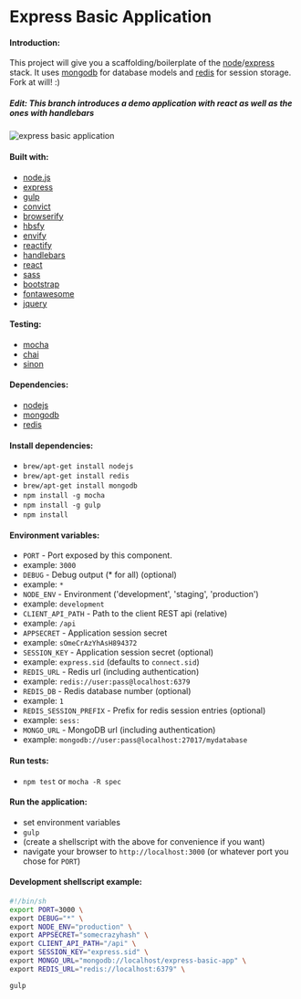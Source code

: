 Express Basic Application
=========================

#### Introduction:
This project will give you a scaffolding/boilerplate of the [node](http://www.nodejs.org/)/[express](http://www.expressjs.com/) stack. It uses [mongodb](http://www.mongodb.org/) for database models and [redis](http://www.redis.io/) for session storage. Fork at will! :)

##### Edit: This branch introduces a demo application with react as well as the ones with handlebars

![express basic application](http://s29.postimg.org/osrdfy24n/preview.png "Express Basic Application")

#### Built with:
* [node.js](http://www.nodejs.org/)
* [express](http://www.expressjs.com/)
* [gulp](http://www.gulpjs.com/)
* [convict](http://github.com/mozilla/node-convict/)
* [browserify](http://www.browserify.org/)
 * [hbsfy](http://github.com/epeli/node-hbsfy/)
 * [envify](http://github.com/hughsk/envify/)
 * [reactify](https://github.com/andreypopp/reactify)
* [handlebars](http://handlebarsjs.com/)
* [react](http://facebook.github.io/react/)
* [sass](http://sass-lang.com/)
* [bootstrap](http://getbootstrap.com/)
* [fontawesome](http://fortawesome.github.io/Font-Awesome/)
* [jquery](http://www.jquery.com/)

#### Testing:
* [mocha](http://visionmedia.github.io/mocha/)
* [chai](http://chaijs.com/)
* [sinon](http://sinonjs.org/)

#### Dependencies:
* [nodejs](http://www.nodejs.org/)
* [mongodb](http://www.mongodb.org/)
* [redis](http://redis.io/)

#### Install dependencies:
* `brew/apt-get install nodejs`
* `brew/apt-get install redis`
* `brew/apt-get install mongodb`
* `npm install -g mocha`
* `npm install -g gulp`
* `npm install`

#### Environment variables:
* `PORT` - Port exposed by this component.
 * example: `3000`
* `DEBUG` - Debug output (* for all) (optional)
 * example: `*`
* `NODE_ENV` - Environment ('development', 'staging', 'production')
 * example: `development`
* `CLIENT_API_PATH` - Path to the client REST api (relative)
 * example: `/api`
* `APPSECRET` - Application session secret
 * example: `sOmeCrAzYhAsH894372`
* `SESSION_KEY` - Application session secret (optional)
 * example: `express.sid` (defaults to `connect.sid`)
* `REDIS_URL` - Redis url (including authentication)
 * example: `redis://user:pass@localhost:6379`
* `REDIS_DB` - Redis database number (optional)
 * example: `1`
* `REDIS_SESSION_PREFIX` - Prefix for redis session entries (optional)
 * example: `sess:`
* `MONGO_URL` - MongoDB url (including authentication)
 * example: `mongodb://user:pass@localhost:27017/mydatabase`

#### Run tests:
* `npm test` or `mocha -R spec`

#### Run the application:
* set environment variables
* `gulp`
* (create a shellscript with the above for convenience if you want)
* navigate your browser to `http://localhost:3000` (or whatever port you chose for `PORT`)

#### Development shellscript example:
```sh
#!/bin/sh
export PORT=3000 \
export DEBUG="*" \
export NODE_ENV="production" \
export APPSECRET="somecrazyhash" \
export CLIENT_API_PATH="/api" \
export SESSION_KEY="express.sid" \
export MONGO_URL="mongodb://localhost/express-basic-app" \
export REDIS_URL="redis://localhost:6379" \

gulp
```